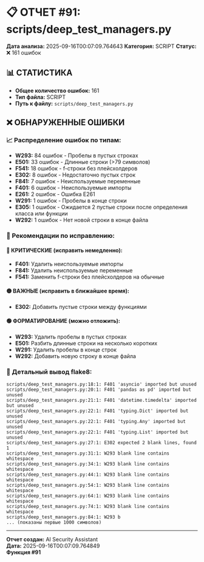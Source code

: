 # 📋 ОТЧЕТ #91: scripts/deep_test_managers.py

**Дата анализа:** 2025-09-16T00:07:09.764643
**Категория:** SCRIPT
**Статус:** ❌ 161 ошибок

## 📊 СТАТИСТИКА

- **Общее количество ошибок:** 161
- **Тип файла:** SCRIPT
- **Путь к файлу:** `scripts/deep_test_managers.py`

## ❌ ОБНАРУЖЕННЫЕ ОШИБКИ

### 📈 Распределение ошибок по типам:

- **W293:** 84 ошибок - Пробелы в пустых строках
- **E501:** 33 ошибок - Длинные строки (>79 символов)
- **F541:** 18 ошибок - f-строки без плейсхолдеров
- **E302:** 8 ошибок - Недостаточно пустых строк
- **F841:** 7 ошибок - Неиспользуемые переменные
- **F401:** 6 ошибок - Неиспользуемые импорты
- **E261:** 2 ошибок - Ошибка E261
- **W291:** 1 ошибок - Пробелы в конце строки
- **E305:** 1 ошибок - Ожидается 2 пустые строки после определения класса или функции
- **W292:** 1 ошибок - Нет новой строки в конце файла

### 🎯 Рекомендации по исправлению:

#### 🔴 КРИТИЧЕСКИЕ (исправить немедленно):
- **F401:** Удалить неиспользуемые импорты
- **F841:** Удалить неиспользуемые переменные
- **F541:** Заменить f-строки без плейсхолдеров на обычные

#### 🟡 ВАЖНЫЕ (исправить в ближайшее время):
- **E302:** Добавить пустые строки между функциями

#### 🟢 ФОРМАТИРОВАНИЕ (можно отложить):
- **W293:** Удалить пробелы в пустых строках
- **E501:** Разбить длинные строки на несколько коротких
- **W291:** Удалить пробелы в конце строк
- **W292:** Добавить новую строку в конце файла

### 📝 Детальный вывод flake8:

```
scripts/deep_test_managers.py:18:1: F401 'asyncio' imported but unused
scripts/deep_test_managers.py:20:1: F401 'pandas as pd' imported but unused
scripts/deep_test_managers.py:21:1: F401 'datetime.timedelta' imported but unused
scripts/deep_test_managers.py:22:1: F401 'typing.Dict' imported but unused
scripts/deep_test_managers.py:22:1: F401 'typing.Any' imported but unused
scripts/deep_test_managers.py:22:1: F401 'typing.List' imported but unused
scripts/deep_test_managers.py:27:1: E302 expected 2 blank lines, found 1
scripts/deep_test_managers.py:31:1: W293 blank line contains whitespace
scripts/deep_test_managers.py:34:1: W293 blank line contains whitespace
scripts/deep_test_managers.py:44:1: W293 blank line contains whitespace
scripts/deep_test_managers.py:54:1: W293 blank line contains whitespace
scripts/deep_test_managers.py:64:1: W293 blank line contains whitespace
scripts/deep_test_managers.py:74:1: W293 blank line contains whitespace
scripts/deep_test_managers.py:84:1: W293 b
... (показаны первые 1000 символов)
```

---
**Отчет создан:** AI Security Assistant  
**Дата:** 2025-09-16T00:07:09.764849  
**Функция #91**
